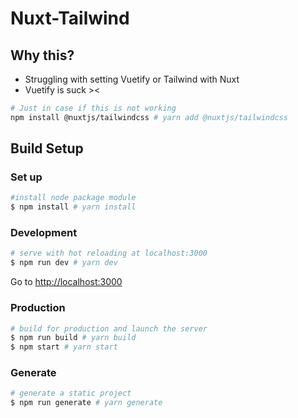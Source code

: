 # Nuxt-Tailwind
## Why this?
- Struggling with setting Vuetify or Tailwind with Nuxt
- Vuetify is suck ><
```bash
# Just in case if this is not working
npm install @nuxtjs/tailwindcss # yarn add @nuxtjs/tailwindcss
``` 

## Build Setup

### Set up

```bash
#install node package module 
$ npm install # yarn install 
```

### Development

```bash
# serve with hot reloading at localhost:3000
$ npm run dev # yarn dev
```

Go to [http://localhost:3000](http://localhost:3000)

### Production

```bash
# build for production and launch the server
$ npm run build # yarn build
$ npm start # yarn start
```

### Generate

```bash
# generate a static project
$ npm run generate # yarn generate
```
